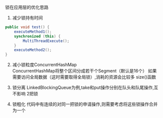 锁在应用层的优化思路

1. 减少锁持有时间

```java
public void test() {
    executeMethod1();
    synchronized (this) {
        MultiThreadExecute();
    }
    executeMethod2();
}
```
2. 减小锁粒度ConcurrentHashMap  
   ConcurrentHashMap将整个区间分成若干个Segment（默认是16个）
   如果需要访问全局数据（这时需要取得全局锁）,消耗的资源会比较多 size()函数

3. 锁分离
   LinkedBlockingQueue为例,take和put操作分别在队头和队尾操作,互不影响 2把锁

4. 锁粗化
   代码中有连续的对同一把锁的申请操作,则需要考虑将这些锁操作合并为一个